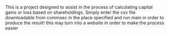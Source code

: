 This is a project designed to assist in the process of calculating capital gains or loss based on shareholdings. 
Simply enter the csv file downloadable from commsec in the place specified and run main in order to produce the result!
this may turn into a website in order to make the process easier
